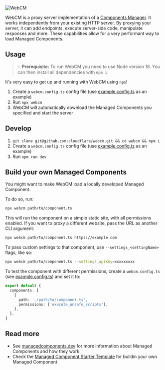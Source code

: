 <img alt="WebCM" src="https://user-images.githubusercontent.com/55081/181248752-3f8988e0-195f-465c-b7e2-91fa81aed555.png">

WebCM is a proxy server implementation of a [Components
Manager](https://managedcomponents.dev/getting-started/components-manager). It
works independently from your existing HTTP server. By proxying your server, it
can add endpoints, execute server-side code, manipulate responses and
more. These capabilities allow for a very performant way to load Managed
Components.

## Usage

> 💡 **Prerequisite:** To run WebCM you need to use Node version 18. You can
> then install all dependencies with `npm i`.

It's very easy to get up and running with WebCM using `npx`!

1. Create a `webcm.config.ts` config file (use
   [example.config.ts](./example.config.ts) as an example)
2. Run `npx webcm`
3. WebCM will automatically download the Managed Components you specified and
   start the server

## Develop

1. `git clone git@github.com:cloudflare/webcm.git && cd webcm && npm i`
2. Create a `webcm.config.ts` config file (use
   [example.config.ts](./example.config.ts) as an example)
3. Run `npm run dev`

## Build your own Managed Components

You might want to make WebCM load a locally developed Managed Component.

To do so, run:

```bash
npx webcm path/to/component.ts
```

This will run the component on a simple static site, with all permissions
enabled. If you want to proxy a different website, pass the URL as another CLI
argument:

```bash
npx webcm path/to/component.ts https://example.com
```

To pass custom settings to that component, use `--settings_<settingName>` flags,
like so:

```bash
npx webcm path/to/component.ts --settings_apiKey=xxxxxxxxx
```

To test the component with different permissions, create a `webcm.config.ts`
(see [example.config.ts](./example.config.ts)) and set it to:

```ts
export default {
  components: [
    {
      path: './path/to/component.ts',
      permissions: ['execute_unsafe_scripts'],
    },
  ],
}
```

## Read more

- See [managedcomponents.dev](https://managedcomponents.dev) for more
  information about Managed Components and how they work
- Check the [Managed Component Starter
  Template](https://github.com/managed-components/starter-template) for buildin
  your own Managed Component
